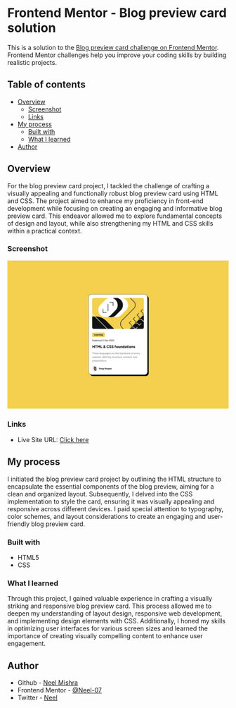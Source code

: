 # Frontend Mentor - Blog preview card solution

This is a solution to the [Blog preview card challenge on Frontend Mentor](https://www.frontendmentor.io/challenges/blog-preview-card-ckPaj01IcS). Frontend Mentor challenges help you improve your coding skills by building realistic projects. 

## Table of contents

- [Overview](#overview)
  - [Screenshot](#screenshot)
  - [Links](#links)
- [My process](#my-process)
  - [Built with](#built-with)
  - [What I learned](#what-i-learned)
- [Author](#author)


## Overview
 For the blog preview card project, I tackled the challenge of crafting a visually appealing and functionally robust blog preview card using HTML and CSS. The project aimed to enhance my proficiency in front-end development while focusing on creating an engaging and informative blog preview card. This endeavor allowed me to explore fundamental concepts of design and layout, while also strengthening my HTML and CSS skills within a practical context.
  
### Screenshot

![](./blog-preview-card-main/design/desktop-design.jpg)

### Links
- Live Site URL: [Click here](https://neel-07.github.io/Blog-Preview-Card/)

## My process
   I initiated the blog preview card project by outlining the HTML structure to encapsulate the essential components of the blog preview, aiming for a clean and organized layout. Subsequently, I delved into the CSS implementation to style the card, ensuring it was visually appealing and responsive across different devices. I paid special attention to typography, color schemes, and layout considerations to create an engaging and user-friendly blog preview card.

### Built with

- HTML5
- CSS 


### What I learned
Through this project, I gained valuable experience in crafting a visually striking and responsive blog preview card. This process allowed me to deepen my understanding of layout design, responsive web development, and implementing design elements with CSS. Additionally, I honed my skills in optimizing user interfaces for various screen sizes and learned the importance of creating visually compelling content to enhance user engagement.


## Author

- Github - [Neel Mishra](https://github.com/Neel-07)
- Frontend Mentor - [@Neel-07](https://www.frontendmentor.io/profile/Neel-07)
- Twitter - [Neel](https://twitter.com/NeelMis35789692)
